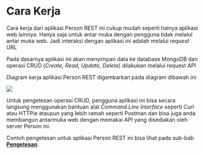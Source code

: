 # Cara Kerja

Cara kerja dari aplikasi Person REST ini cukup mudah seperti halnya aplikasi web lainnya. Hanya saja untuk antar muka dengan pengguna tidak melalui antar muka web. Jadi interaksi dengan aplikasi ini adalah melalui *request* URL  

Pada dasarnya aplikasi ini akan menyimpan data ke database MongoDB dan operasi CRUD (*Create, Read, Update, Delete*) dilakukan melalui request API

Diagram kerja aplikasi Person REST digambarkan pada diagram dibawah ini


![](https://raw.githubusercontent.com/junwatu/pengenalan-nodejs-gitbook/develop/images/persons-rest-diagram.png)



Untuk pengetesan operasi CRUD, pengguna aplikasi ini bisa secara langsung menggunakan bantuan alat *Command Line Interface* seperti Curl atau HTTPie ataupun yang lebih ramah seperti Postman dan bisa juga anda membangun antarmuka web dengan memakai API yang disediakan oleh server Person ini.

Contoh pengetesan untuk aplikasi Person REST ini bisa lihat pada sub-bab [**Pengetesan**](./testing.md).